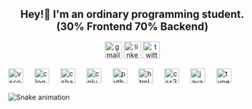 <h2 align="center">Hey!👋 I'm an ordinary programming student. <br>(30%
        Frontend 70% Backend)</h2>
    <div align="center">
        <a href="mailto:umutardaayhan1c@gmail.com"><img
                src="https://img.shields.io/static/v1?message=Gmail&logo=gmail&label=&color=D14836&logoColor=white&labelColor=&style=for-the-badge"
                height="35" alt="gmail logo" /></a>
        <a href="https://www.linkedin.com/in/umut-arda-ayhan-b20b9b268/"><img
                src="https://img.shields.io/static/v1?message=LinkedIn&logo=linkedin&label=&color=0077B5&logoColor=white&labelColor=&style=for-the-badge"
                height="35" alt="linkedin logo" /></a>
        <a href="https://twitter.com/UArdaAyhan"><img
                src="https://img.shields.io/static/v1?message=Twitter&logo=twitter&label=&color=1DA1F2&logoColor=white&labelColor=&style=for-the-badge"
                height="35" alt="twitter logo" /></a>
    </div>
    <div style="width:720px;max-width:200%;">
        <img src="C:\Users\umuta\Masaüstü\Programlar\giphy.gif" alt="">
    </div>
    <br clear="both">
    <div align="left">
        <img src="https://cdn.jsdelivr.net/gh/devicons/devicon/icons/vscode/vscode-original.svg"
            height="30" alt="vscode logo" />
        <img width="15" />
        <img src="https://cdn.jsdelivr.net/gh/devicons/devicon/icons/c/c-original.svg"
            height="30" alt="c logo" />
        <img width="15" />
        <img src="https://cdn.jsdelivr.net/gh/devicons/devicon/icons/csharp/csharp-original.svg"
            height="30" alt="csharp logo" />
        <img width="15" />
        <img src="https://cdn.jsdelivr.net/gh/devicons/devicon/icons/cplusplus/cplusplus-original.svg"
            height="30" alt="cplusplus logo" />
        <img width="15" />
        <img src="https://cdn.jsdelivr.net/gh/devicons/devicon/icons/python/python-original.svg"
            height="30" alt="python logo" />
        <img width="15" />
        <img src="https://cdn.jsdelivr.net/gh/devicons/devicon/icons/html5/html5-original.svg"
            height="30" alt="html5 logo" />
        <img width="15" />
        <img src="https://cdn.jsdelivr.net/gh/devicons/devicon/icons/css3/css3-original.svg"
            height="30" alt="css3 logo" />
        <img width="15" />
        <img src="https://cdn.jsdelivr.net/gh/devicons/devicon/icons/javascript/javascript-original.svg"
            height="30" alt="javascript logo" />
        <img width="15" />
        <img src="https://cdn.jsdelivr.net/gh/devicons/devicon/icons/typescript/typescript-original.svg"
            height="30" alt="typescript logo" />
    </div>
    <br clear="both">
    <img src="https://raw.githubusercontent.com/umutardaayhan/umutardaayhan/output/snake.svg"
        alt="Snake animation" />
